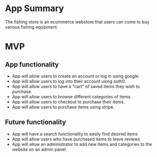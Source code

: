 <strong><h1>App Summary</h1></strong>
The fishing store is an ecommerce webstore that users can come to buy various fishing equipment.

<strong><h1>MVP</h1></strong>

<h2>App functionality</h2>
<ul>
<li>App will allow users to create an account or log in using google.</li>
<li>App will allow users to log into their account using auth0.</li>
<li>App will allow users to have a "cart" of saved items they wish to purchase.</li>
<li>App will allow users to browse different categories of items.</li>
<li>App will allow users to checkout to purchase their items.</li>
<li>App will allow users to purchase items using stripe.</li>
</ul>

<h2>Future functionality</h2>
<ul>
<li>App will have a search functionality to easily find desired items</li>
<li>App will allow users who have purchased items to leave reviews</li>
<li>App will allow an administrator to add new items and categories to the website on an admin panel.</li>
</ul>
